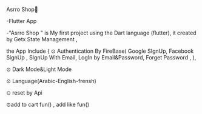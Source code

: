 Asrro Shop👕

-Flutter App

-"Asrro Shop " is My first project using the Dart language (flutter),
it created by Getx State Management ,

the App Include
{
 ⊙ Authentication By FireBase(
    Google SIgnUp,
     Facebook SignUp , 
     SIgnUp With Email,
     LogIn by Email&Password,
     Forget Password ,
 ),
 
⊙ Dark Mode&Light Mode

⊙ Language(Arabic-English-frensh)

⊙ reset by Api

⊙add to cart fun() , add like fun()
